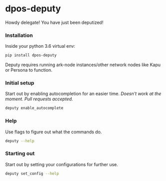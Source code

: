 # dpos-deputy

Howdy delegate! You have just been deputized!

### Installation

Inside your python 3.6 virtual env:

```bash
pip install dpos-deputy
```

Deputy requires running ark-node instances/other network nodes like Kapu or Persona to function.

### Initial setup

Start out by enabling autocompletion for an easier time.
*Doesn't work at the moment. Pull requests accepted.*

```bash
deputy enable_autocomplete
```

### Help

Use flags to figure out what the commands do.

```bash
deputy --help
```

### Starting out
Start out by setting your configurations for further use.

```bash
deputy set_config --help
```

